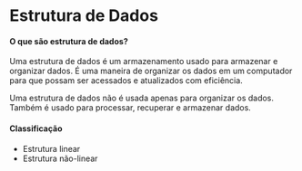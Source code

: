 # Estrutura de Dados 

#### O que são estrutura de dados?
Uma estrutura de dados é um armazenamento usado para armazenar e organizar dados. É uma maneira de organizar os dados em um computador para que possam ser acessados ​​e atualizados com eficiência.

Uma estrutura de dados não é usada apenas para organizar os dados. Também é usado para processar, recuperar e armazenar dados.

#### Classificação

- Estrutura linear 
- Estrutura não-linear
